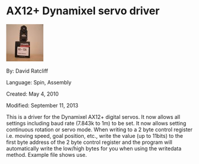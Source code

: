 # AX12+ Dynamixel servo driver

![GEDC0011.JPG](GEDC0011.JPG)

By: David Ratcliff

Language: Spin, Assembly

Created: May 4, 2010

Modified: September 11, 2013

This is a driver for the Dynamixel AX12+ digital servos. It now allows all settings including baud rate (7.843k to 1m) to be set. It now allows setting continuous rotation or servo mode. When writing to a 2 byte control register i.e. moving speed, goal position, etc., write the value (up to 11bits) to the first byte address of the 2 byte control register and the program will automatically write the low/high bytes for you when using the writedata method. Example file shows use.
